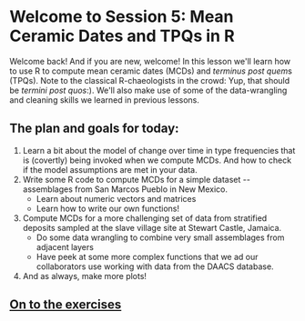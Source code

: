 # Welcome to Session 5: Mean Ceramic Dates and TPQs in R

Welcome back! And if you are new, welcome! In this lesson we'll learn how to use R to compute mean ceramic dates (MCDs) and *terminus post quem*s (TPQs). Note to the classical R-chaeologists in the crowd: Yup, that should be *termini post quos*:). We'll also make use of some of the data-wrangling and cleaning skills we learned in previous lessons.  

## The plan and goals for today:

1. Learn a bit about the model of change over time in type frequencies that is (covertly) being invoked when we compute MCDs. And how to check if the model assumptions are met in your data. 
2. Write some R code to compute MCDs for a simple dataset -- assemblages from San Marcos Pueblo in New Mexico.
    - Learn about numeric vectors and matrices
    - Learn how to write our own functions!  
3. Compute MCDs for a more challenging set of data from stratified deposits sampled at the slave village site at Stewart Castle, Jamaica.
    - Do some data wrangling to combine very small assemblages from adjacent layers
    - Have peek at some more complex functions that we ad our collaborators use working with data from the DAACS database.  
4. And as always, make more plots!


## [On to the exercises](https://github.com/DAACS-Research-Consortium/DAACS-Open-Academy/blob/main/FSS2021/Workshop3/Part_I.md)


